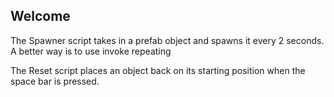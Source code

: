 ## Welcome

The Spawner script takes in a prefab object and spawns it every 2 seconds. A better way is to use invoke repeating

The Reset script places an object back on its starting position when the space bar is pressed.
